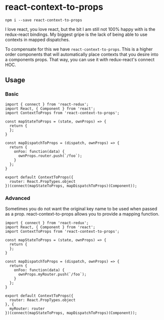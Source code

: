 # react-context-to-props

`npm i --save react-context-to-props`

I love react, you love react, but the bit I am still not 100% happy with is the redux-react bindings.
My biggest gripe is the lack of being able to use contexts in mapped dispatches.

To compensate for this we have `react-context-to-props`. This is a higher order components that will automatically place
contexts that you desire into a components props. That way, you can use it with redux-react's connect HOC.

## Usage

### Basic
```
import { connect } from 'react-redux';
import React, { Component } from 'react';
import ContextToProps from 'react-context-to-props';

const mapStateToProps = (state, ownProps) => {
  return {
  };
}

const mapDispatchToProps = (dispatch, ownProps) => {
  return {
    onFoo: function(data) {
      ownProps.router.push(`/foo`);
    }
  };
}

export default ContextToProps({
  router: React.PropTypes.object
})(connect(mapStateToProps, mapDispatchToProps)(Component));
```

### Advanced

Sometimes you do not want the original key name to be used when passed as a prop.
react-context-to-props allows you to provide a mapping function.

```
import { connect } from 'react-redux';
import React, { Component } from 'react';
import ContextToProps from 'react-context-to-props';

const mapStateToProps = (state, ownProps) => {
  return {
  };
}

const mapDispatchToProps = (dispatch, ownProps) => {
  return {
    onFoo: function(data) {
      ownProps.myRouter.push(`/foo`);
    }
  };
}

export default ContextToProps({
  router: React.PropTypes.object
}, {
  myRouter: router
})(connect(mapStateToProps, mapDispatchToProps)(Component));
```
